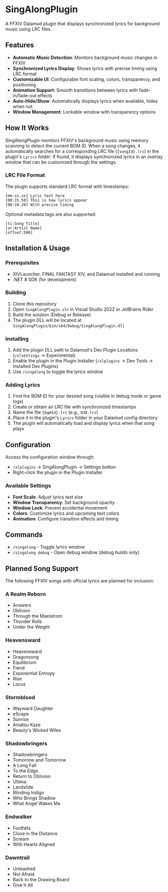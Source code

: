 # SingAlongPlugin

A FFXIV Dalamud plugin that displays synchronized lyrics for background music using LRC files.

## Features

* **Automatic Music Detection**: Monitors background music changes in FFXIV
* **Synchronized Lyrics Display**: Shows lyrics with precise timing using LRC format
* **Customizable UI**: Configurable font scaling, colors, transparency, and positioning
* **Animation Support**: Smooth transitions between lyrics with fade-in/fade-out effects
* **Auto-Hide/Show**: Automatically displays lyrics when available, hides when not
* **Window Management**: Lockable window with transparency options

## How It Works

SingAlongPlugin monitors FFXIV's background music using memory scanning to detect the current BGM ID. When a song changes, it automatically searches for a corresponding LRC file (`{songId}.lrc`) in the plugin's `Lyrics` folder. If found, it displays synchronized lyrics in an overlay window that can be customized through the settings.

### LRC File Format

The plugin supports standard LRC format with timestamps:
```
[mm:ss.xx] Lyric text here
[00:15.50] This is how lyrics appear
[00:18.20] With precise timing
```

Optional metadata tags are also supported:
```
[ti:Song Title]
[ar:Artist Name]
[offset:500]
```

## Installation & Usage

### Prerequisites

* XIVLauncher, FINAL FANTASY XIV, and Dalamud installed and running
* .NET 8 SDK (for development)

### Building

1. Clone this repository
2. Open `SingAlongPlugin.sln` in Visual Studio 2022 or JetBrains Rider
3. Build the solution (Debug or Release)
4. The plugin DLL will be located at `SingAlongPlugin/bin/x64/Debug/SingAlongPlugin.dll`

### Installing

1. Add the plugin DLL path to Dalamud's Dev Plugin Locations (`/xlsettings` → Experimental)
2. Enable the plugin in the Plugin Installer (`/xlplugins` → Dev Tools → Installed Dev Plugins)
3. Use `/singalong` to toggle the lyrics window

### Adding Lyrics

1. Find the BGM ID for your desired song (visible in debug mode or game logs)
2. Create or obtain an LRC file with synchronized timestamps
3. Name the file `{bgmId}.lrc` (e.g., `938.lrc`)
4. Place it in the plugin's `Lyrics` folder in your Dalamud config directory
5. The plugin will automatically load and display lyrics when that song plays

## Configuration

Access the configuration window through:
- `/xlplugins` → SingAlongPlugin → Settings button
- Right-click the plugin in the Plugin Installer

### Available Settings

- **Font Scale**: Adjust lyrics text size
- **Window Transparency**: Set background opacity
- **Window Lock**: Prevent accidental movement
- **Colors**: Customize lyrics and upcoming text colors
- **Animation**: Configure transition effects and timing

## Commands

- `/singalong` - Toggle lyrics window
- `/singalong debug` - Open debug window (debug builds only)

## Planned Song Support

The following FFXIV songs with official lyrics are planned for inclusion:

### A Realm Reborn
- Answers
- Oblivion
- Through the Maelstrom
- Thunder Rolls
- Under the Weight

### Heavensward
- Heavensward
- Dragonsong
- Equilibrium
- Fiend
- Exponential Entropy
- Rise
- Locus

### Stormblood
- Wayward Daughter
- eScape
- Sunrise
- Amatsu Kaze
- Beauty's Wicked Wiles

### Shadowbringers
- Shadowbringers
- Tomorrow and Tomorrow
- A Long Fall
- To the Edge
- Return to Oblivion
- Ultima
- Landslide
- Blinding Indigo
- Who Brings Shadow
- What Angel Wakes Me

### Endwalker
- Footfalls
- Close in the Distance
- Scream
- With Hearts Aligned

### Dawntrail
- Unleashed
- Not Afraid
- Back to the Drawing Board
- Give It All
